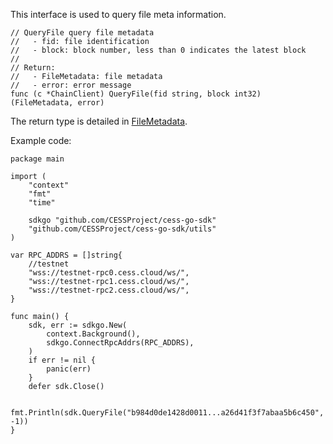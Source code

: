 This interface is used to query file meta information.

```golang
// QueryFile query file metadata
//   - fid: file identification
//   - block: block number, less than 0 indicates the latest block
//
// Return:
//   - FileMetadata: file metadata
//   - error: error message
func (c *ChainClient) QueryFile(fid string, block int32) (FileMetadata, error)
```
The return type is detailed in [FileMetadata](../chain_type.md#StorageOrder).

Example code:
```golang
package main

import (
	"context"
	"fmt"
	"time"

	sdkgo "github.com/CESSProject/cess-go-sdk"
	"github.com/CESSProject/cess-go-sdk/utils"
)

var RPC_ADDRS = []string{
	//testnet
	"wss://testnet-rpc0.cess.cloud/ws/",
	"wss://testnet-rpc1.cess.cloud/ws/",
	"wss://testnet-rpc2.cess.cloud/ws/",
}

func main() {
	sdk, err := sdkgo.New(
		context.Background(),
		sdkgo.ConnectRpcAddrs(RPC_ADDRS),
	)
	if err != nil {
		panic(err)
	}
	defer sdk.Close()

	fmt.Println(sdk.QueryFile("b984d0de1428d0011...a26d41f3f7abaa5b6c450", -1))
}
```